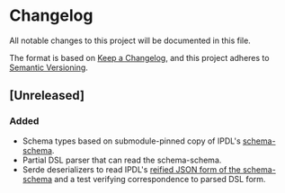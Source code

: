 # Changelog
All notable changes to this project will be documented in this file.

The format is based on [Keep a Changelog](https://keepachangelog.com/en/1.0.0/),
and this project adheres to [Semantic Versioning](https://semver.org/spec/v2.0.0.html).

## [Unreleased]

### Added
- Schema types based on submodule-pinned copy of IPDL's [schema-schema](./specs/schemas/schema-schema.ipldsch).
- Partial DSL parser that can read the schema-schema.
- Serde deserializers to read IPDL's [reified JSON form of the schema-schema](./specs/schemas/schema-schema.ipldsch.json) and a test verifying correspondence to parsed DSL form.

